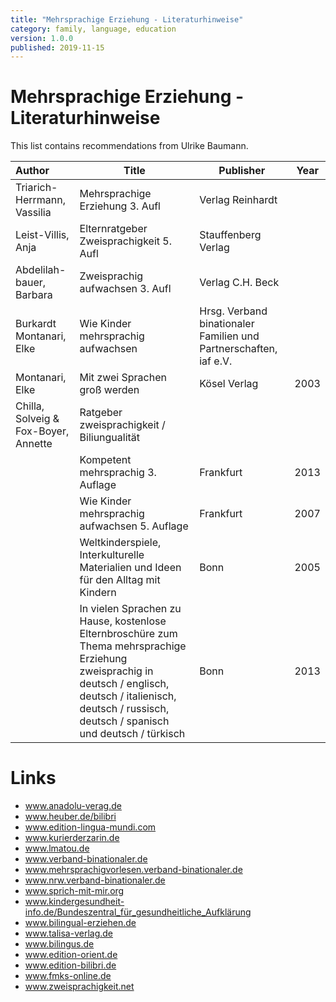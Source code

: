 ```yaml
---
title: "Mehrsprachige Erziehung - Literaturhinweise"
category: family, language, education
version: 1.0.0
published: 2019-11-15
---
```


# Mehrsprachige Erziehung - Literaturhinweise

This list contains recommendations from Ulrike Baumann.

| Author | Title | Publisher | Year |
|:-------|-------|-----------|------|
| Triarich-Herrmann, Vassilia | Mehrsprachige Erziehung 3. Aufl | Verlag Reinhardt | |
| Leist-Villis, Anja | Elternratgeber Zweisprachigkeit 5. Aufl | Stauffenberg Verlag | |
| Abdelilah-bauer, Barbara | Zweisprachig aufwachsen 3. Aufl | Verlag C.H. Beck | |
| Burkardt Montanari, Elke | Wie Kinder mehrsprachig aufwachsen | Hrsg. Verband binationaler Familien und Partnerschaften, iaf e.V. | |
| Montanari, Elke | Mit zwei Sprachen groß werden | Kösel Verlag | 2003 |
| Chilla, Solveig & Fox-Boyer, Annette | Ratgeber zweisprachigkeit / Biliungualität | |
| | Kompetent mehrsprachig 3. Auflage | Frankfurt | 2013 |
| | Wie Kinder mehrsprachig aufwachsen 5. Auflage | Frankfurt | 2007 |
| | Weltkinderspiele, Interkulturelle Materialien und Ideen für den Alltag mit Kindern | Bonn | 2005 |
| | In vielen Sprachen zu Hause, kostenlose Elternbroschüre zum Thema mehrsprachige Erziehung zweisprachig in deutsch / englisch, deutsch / italienisch, deutsch / russisch, deutsch / spanisch und deutsch / türkisch | Bonn | 2013 |

# Links

- www.anadolu-verag.de
- www.heuber.de/bilibri
- www.edition-lingua-mundi.com
- www.kurierderzarin.de
- www.lmatou.de
- www.verband-binationaler.de
- www.mehrsprachigvorlesen.verband-binationaler.de
- www.nrw.verband-binationaler.de
- www.sprich-mit-mir.org
- www.kindergesundheit-info.de/Bundeszentral_für_gesundheitliche_Aufklärung
- www.bilingual-erziehen.de
- www.talisa-verlag.de
- www.bilingus.de
- www.edition-orient.de
- www.edition-bilibri.de
- www.fmks-online.de
- www.zweisprachigkeit.net